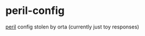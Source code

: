 # peril-config

[peril](https://github.com/danger/peril) config stolen by orta (currently just toy responses)
